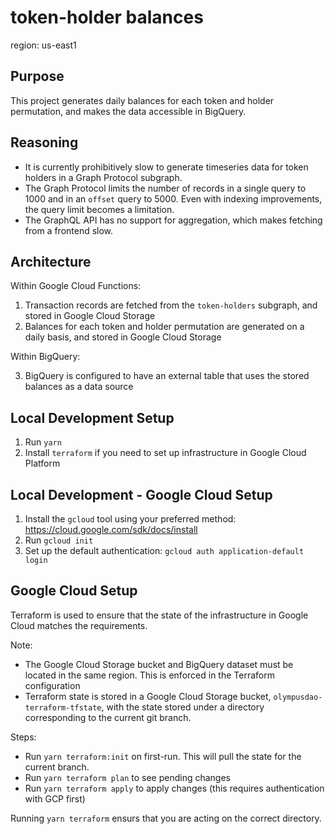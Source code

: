 # token-holder balances

region: us-east1

## Purpose

This project generates daily balances for each token and holder permutation, and makes the data accessible in BigQuery.

## Reasoning

- It is currently prohibitively slow to generate timeseries data for token holders in a Graph Protocol subgraph.
- The Graph Protocol limits the number of records in a single query to 1000 and in an `offset` query to 5000. Even with indexing improvements, the query limit becomes a limitation.
- The GraphQL API has no support for aggregation, which makes fetching from a frontend slow.

## Architecture

Within Google Cloud Functions:
1. Transaction records are fetched from the `token-holders` subgraph, and stored in Google Cloud Storage
2. Balances for each token and holder permutation are generated on a daily basis, and stored in Google Cloud Storage

Within BigQuery:

3. BigQuery is configured to have an external table that uses the stored balances as a data source

## Local Development Setup

1. Run `yarn`
2. Install `terraform` if you need to set up infrastructure in Google Cloud Platform

## Local Development - Google Cloud Setup

1. Install the `gcloud` tool using your preferred method: https://cloud.google.com/sdk/docs/install
2. Run `gcloud init`
3. Set up the default authentication: `gcloud auth application-default login`

## Google Cloud Setup

Terraform is used to ensure that the state of the infrastructure in Google Cloud matches the requirements.

Note:

- The Google Cloud Storage bucket and BigQuery dataset must be located in the same region. This is enforced in the Terraform configuration
- Terraform state is stored in a Google Cloud Storage bucket, `olympusdao-terraform-tfstate`, with the state stored under a directory corresponding to the current git branch. 

Steps:

- Run `yarn terraform:init` on first-run. This will pull the state for the current branch.
- Run `yarn terraform plan` to see pending changes
- Run `yarn terraform apply` to apply changes (this requires authentication with GCP first)

Running `yarn terraform` ensurs that you are acting on the correct directory.
